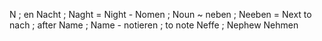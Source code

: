 N ; en
Nacht ; Naght = Night -
Nomen ; Noun ~
neben ; Neeben =  Next to
nach ; after
Name ; Name -
notieren ; to note
Neffe ; Nephew
Nehmen
